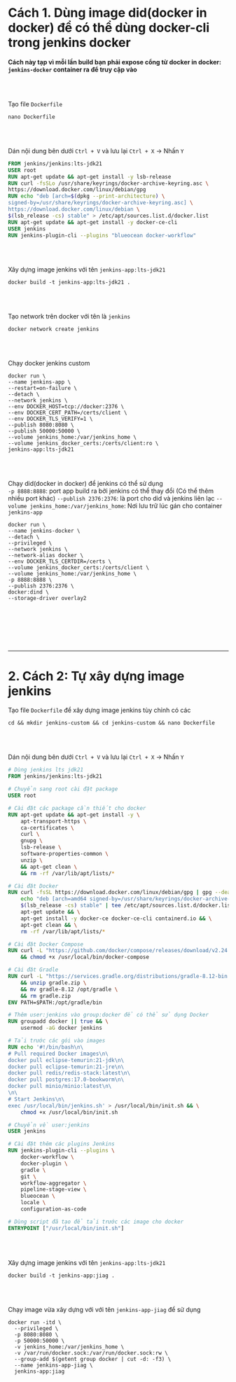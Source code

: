 # Cách 1. Dùng image did(docker in docker) để có thể dùng docker-cli trong jenkins docker
**Cách này tạp vì mỗi lần build bạn phải expose cổng từ docker in docker: `jenkins-docker` container ra để truy cập vào**

<br><br>

Tạo file `Dockerfile`
```shell
nano Dockerfile
```
<br><br>


Dán nội dung bên dưới `Ctrl + V` và lưu lại `Ctrl + X` -> Nhấn `Y`


```Dockerfile
FROM jenkins/jenkins:lts-jdk21
USER root
RUN apt-get update && apt-get install -y lsb-release
RUN curl -fsSLo /usr/share/keyrings/docker-archive-keyring.asc \
https://download.docker.com/linux/debian/gpg
RUN echo "deb [arch=$(dpkg --print-architecture) \
signed-by=/usr/share/keyrings/docker-archive-keyring.asc] \
https://download.docker.com/linux/debian \
$(lsb_release -cs) stable" > /etc/apt/sources.list.d/docker.list
RUN apt-get update && apt-get install -y docker-ce-cli
USER jenkins
RUN jenkins-plugin-cli --plugins "blueocean docker-workflow"
```


<br><br>


Xây dựng image jenkins với tên `jenkins-app:lts-jdk21`
```shell
docker build -t jenkins-app:lts-jdk21 .
```

<br><br>


Tạo network trên docker với tên là `jenkins`

```shell
docker network create jenkins
```

<br><br>


Chạy docker jenkins custom

```shell
docker run \
--name jenkins-app \
--restart=on-failure \
--detach \
--network jenkins \
--env DOCKER_HOST=tcp://docker:2376 \
--env DOCKER_CERT_PATH=/certs/client \
--env DOCKER_TLS_VERIFY=1 \
--publish 8080:8080 \
--publish 50000:50000 \
--volume jenkins_home:/var/jenkins_home \
--volume jenkins_docker_certs:/certs/client:ro \
jenkins-app:lts-jdk21
```


<br><br>


Chạy did(docker in docker) để jenkins có thể sử dụng
<br>
`-p 8888:8888`: port app build ra bởi jenkins có thể thay đổi (Có thể thêm nhiều port khác)
`--publish 2376:2376`: là port cho did và jenkins liên lạc
`--volume jenkins_home:/var/jenkins_home`: Nơi lưu trữ lúc gán cho container `jenkins-app`



```shell
docker run \
--name jenkins-docker \
--detach \
--privileged \
--network jenkins \
--network-alias docker \
--env DOCKER_TLS_CERTDIR=/certs \
--volume jenkins_docker_certs:/certs/client \
--volume jenkins_home:/var/jenkins_home \
-p 8888:8888 \
--publish 2376:2376 \
docker:dind \
--storage-driver overlay2
```

<br><br><br><br><br>


---
# 2. Cách 2: Tự xây dựng image jenkins

Tạo file `Dockerfile` để xây dựng image jenkins tùy chỉnh có các 
```shell
cd && mkdir jenkins-custom && cd jenkins-custom && nano Dockerfile
```


<br><br>



Dán nội dung bên dưới `Ctrl + V` và lưu lại `Ctrl + X` -> Nhấn `Y`

```Dockerfile
# Dùng jenkins lts jdk21
FROM jenkins/jenkins:lts-jdk21

# Chuyển sang root cài đặt package
USER root

# Cài đặt các package cần thiết cho docker
RUN apt-get update && apt-get install -y \
    apt-transport-https \
    ca-certificates \
    curl \
    gnupg \
    lsb-release \
    software-properties-common \
    unzip \
    && apt-get clean \
    && rm -rf /var/lib/apt/lists/*

# Cài đặt Docker
RUN curl -fsSL https://download.docker.com/linux/debian/gpg | gpg --dearmor -o /usr/share/keyrings/docker-archive-keyring.gpg && \
    echo "deb [arch=amd64 signed-by=/usr/share/keyrings/docker-archive-keyring.gpg] https://download.docker.com/linux/debian \
    $(lsb_release -cs) stable" | tee /etc/apt/sources.list.d/docker.list > /dev/null && \
    apt-get update && \
    apt-get install -y docker-ce docker-ce-cli containerd.io && \
    apt-get clean && \
    rm -rf /var/lib/apt/lists/*

# Cài đặt Docker Compose
RUN curl -L "https://github.com/docker/compose/releases/download/v2.24.1/docker-compose-linux-x86_64" -o /usr/local/bin/docker-compose \
    && chmod +x /usr/local/bin/docker-compose

# Cài đặt Gradle
RUN curl -L "https://services.gradle.org/distributions/gradle-8.12-bin.zip" -o gradle.zip \
    && unzip gradle.zip \
    && mv gradle-8.12 /opt/gradle \
    && rm gradle.zip
ENV PATH=$PATH:/opt/gradle/bin

# Thêm user:jenkins vào group:docker để có thể sử dụng Docker
RUN groupadd docker || true && \
    usermod -aG docker jenkins

# Tải trước các gói vào images
RUN echo '#!/bin/bash\n\
# Pull required Docker images\n\
docker pull eclipse-temurin:21-jdk\n\
docker pull eclipse-temurin:21-jre\n\
docker pull redis/redis-stack:latest\n\
docker pull postgres:17.0-bookworm\n\
docker pull minio/minio:latest\n\
\n\
# Start Jenkins\n\
exec /usr/local/bin/jenkins.sh' > /usr/local/bin/init.sh && \
    chmod +x /usr/local/bin/init.sh

# Chuyển về user:jenkins
USER jenkins

# Cài đặt thêm các plugins Jenkins 
RUN jenkins-plugin-cli --plugins \
    docker-workflow \
    docker-plugin \
    gradle \
    git \
    workflow-aggregator \
    pipeline-stage-view \
    blueocean \
    locale \
    configuration-as-code

# Dùng script đã tạo để tải trước các image cho docker
ENTRYPOINT ["/usr/local/bin/init.sh"]
```

<br><br>


Xây dựng image jenkins với tên `jenkins-app:lts-jdk21`

```shell
docker build -t jenkins-app:jiag .
```

<br><br>


Chạy image vừa xây dựng với với tên `jenkins-app-jiag` để sử dụng

```shell
docker run -itd \
  --privileged \
  -p 8080:8080 \
  -p 50000:50000 \
  -v jenkins_home:/var/jenkins_home \
  -v /var/run/docker.sock:/var/run/docker.sock:rw \
  --group-add $(getent group docker | cut -d: -f3) \
  --name jenkins-app-jiag \
  jenkins-app:jiag
```

